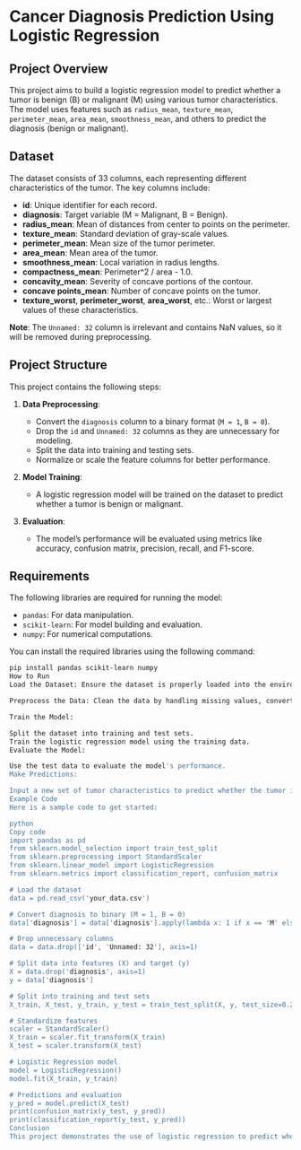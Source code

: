 # Cancer Diagnosis Prediction Using Logistic Regression

## Project Overview

This project aims to build a logistic regression model to predict whether a tumor is benign (B) or malignant (M) using various tumor characteristics. The model uses features such as `radius_mean`, `texture_mean`, `perimeter_mean`, `area_mean`, `smoothness_mean`, and others to predict the diagnosis (benign or malignant).

## Dataset

The dataset consists of 33 columns, each representing different characteristics of the tumor. The key columns include:

- **id**: Unique identifier for each record.
- **diagnosis**: Target variable (M = Malignant, B = Benign).
- **radius_mean**: Mean of distances from center to points on the perimeter.
- **texture_mean**: Standard deviation of gray-scale values.
- **perimeter_mean**: Mean size of the tumor perimeter.
- **area_mean**: Mean area of the tumor.
- **smoothness_mean**: Local variation in radius lengths.
- **compactness_mean**: Perimeter^2 / area - 1.0.
- **concavity_mean**: Severity of concave portions of the contour.
- **concave points_mean**: Number of concave points on the tumor.
- **texture_worst**, **perimeter_worst**, **area_worst**, etc.: Worst or largest values of these characteristics.

**Note**: The `Unnamed: 32` column is irrelevant and contains NaN values, so it will be removed during preprocessing.

## Project Structure

This project contains the following steps:

1. **Data Preprocessing**:
   - Convert the `diagnosis` column to a binary format (`M = 1`, `B = 0`).
   - Drop the `id` and `Unnamed: 32` columns as they are unnecessary for modeling.
   - Split the data into training and testing sets.
   - Normalize or scale the feature columns for better performance.

2. **Model Training**:
   - A logistic regression model will be trained on the dataset to predict whether a tumor is benign or malignant.
   
3. **Evaluation**:
   - The model’s performance will be evaluated using metrics like accuracy, confusion matrix, precision, recall, and F1-score.

## Requirements

The following libraries are required for running the model:

- `pandas`: For data manipulation.
- `scikit-learn`: For model building and evaluation.
- `numpy`: For numerical computations.

You can install the required libraries using the following command:

```bash
pip install pandas scikit-learn numpy
How to Run
Load the Dataset: Ensure the dataset is properly loaded into the environment.

Preprocess the Data: Clean the data by handling missing values, converting the diagnosis column, and scaling the feature columns.

Train the Model:

Split the dataset into training and test sets.
Train the logistic regression model using the training data.
Evaluate the Model:

Use the test data to evaluate the model's performance.
Make Predictions:

Input a new set of tumor characteristics to predict whether the tumor is malignant or benign.
Example Code
Here is a sample code to get started:

python
Copy code
import pandas as pd
from sklearn.model_selection import train_test_split
from sklearn.preprocessing import StandardScaler
from sklearn.linear_model import LogisticRegression
from sklearn.metrics import classification_report, confusion_matrix

# Load the dataset
data = pd.read_csv('your_data.csv')

# Convert diagnosis to binary (M = 1, B = 0)
data['diagnosis'] = data['diagnosis'].apply(lambda x: 1 if x == 'M' else 0)

# Drop unnecessary columns
data = data.drop(['id', 'Unnamed: 32'], axis=1)

# Split data into features (X) and target (y)
X = data.drop('diagnosis', axis=1)
y = data['diagnosis']

# Split into training and test sets
X_train, X_test, y_train, y_test = train_test_split(X, y, test_size=0.2, random_state=42)

# Standardize features
scaler = StandardScaler()
X_train = scaler.fit_transform(X_train)
X_test = scaler.transform(X_test)

# Logistic Regression model
model = LogisticRegression()
model.fit(X_train, y_train)

# Predictions and evaluation
y_pred = model.predict(X_test)
print(confusion_matrix(y_test, y_pred))
print(classification_report(y_test, y_pred))
Conclusion
This project demonstrates the use of logistic regression to predict whether a tumor is benign or malignant based on several physical characteristics. The logistic regression model is evaluated using performance metrics such as accuracy, precision, recall, and confusion matrix to measure its effectiveness in diagnosing cancer.
